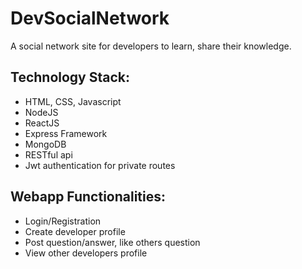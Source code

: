 
# DevSocialNetwork #
A social network site for developers to learn, share their knowledge.

## Technology Stack: ##
* HTML, CSS, Javascript
* NodeJS
* ReactJS
* Express Framework
* MongoDB
* RESTful api
* Jwt authentication for private routes

## Webapp Functionalities: ##
* Login/Registration
* Create developer profile
* Post question/answer, like others question
* View other developers profile
